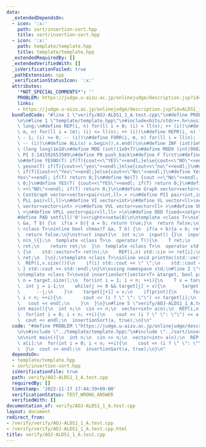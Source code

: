 ```yaml
---
data:
  _extendedDependsOn:
  - icon: ':x:'
    path: sort/insertion-sort.hpp
    title: sort/insertion-sort.hpp
  - icon: ':x:'
    path: template/template.hpp
    title: template/template.hpp
  _extendedRequiredBy: []
  _extendedVerifiedWith: []
  _isVerificationFailed: true
  _pathExtension: cpp
  _verificationStatusIcon: ':x:'
  attributes:
    '*NOT_SPECIAL_COMMENTS*': ''
    PROBLEM: https://judge.u-aizu.ac.jp/onlinejudge/description.jsp?id=ALDS1_1_A
    links:
    - https://judge.u-aizu.ac.jp/onlinejudge/description.jsp?id=ALDS1_1_A
  bundledCode: "#line 1 \"verify/AOJ-ALDS1_1_A.test.cpp\"\n#define PROBLEM \"https://judge.u-aizu.ac.jp/onlinejudge/description.jsp?id=ALDS1_1_A\"\
    \n\n#line 1 \"template/template.hpp\"\n#include<bits/stdc++.h>\nusing ll = long\
    \ long;\n#define REP(i, n) for(ll i = 0; (i) < ll(n); ++ (i))\n#define FOR(i,\
    \ m, n) for(ll i = (m); (i) <= ll(n); ++ (i))\n#define REPR(i, n) for(ll i = ll(n)\
    \ - 1; (i) >= 0; -- (i))\n#define FORR(i, m, n) for(ll i = ll(n); (i) >= ll(m);\
    \ -- (i))\n#define ALL(x) x.begin(),x.end()\n\n#define INF (int)1e9\n#define LLINF\
    \ (long long)1e18\n#define MOD (int)(1e9+7)\n#define MOD9 (int)998244353\n#define\
    \ PI 3.141592653589\n#define PB push_back\n#define F first\n#define S second\n\
    \n#define YESNO(T) if(T){cout<<\"YES\"<<endl;}else{cout<<\"NO\"<<endl;}\n#define\
    \ yesno(T) if(T){cout<<\"yes\"<<endl;}else{cout<<\"no\"<<endl;}\n#define YesNo(T)\
    \ if(T){cout<<\"Yes\"<<endl;}else{cout<<\"No\"<<endl;}\n#define Yes(T) {cout<<\"\
    Yes\"<<endl; if(T) return 0;}\n#define No(T) {cout <<\"No\"<<endl; if(T) return\
    \ 0;}\n#define YES(T) {cout<<\"YES\"<<endl; if(T) return 0;}\n#define NO(T) {cout\
    \ <<\"NO\"<<endl; if(T) return 0;}\n\n#define Graph vector<vector<int> >\n#define\
    \ CostGraph vector<vector<pair<int,ll> > >\n#define PII pair<int,int>\n#define\
    \ PLL pair<ll,ll>\n#define VI vector<int>\n#define VL vector<ll>\n#define VVI\
    \ vector<vector<int> >\n#define VVL vector<vector<ll> >\n#define VPII vector<pair<int,int>\
    \ >\n#define VPLL vector<pair<ll,ll> >\n\n#define DDD fixed<<setprecision(10)\n\
    #define PAD setfill('0')<<right<<setw(8)\n\ntemplate <class T>\ninline bool chmin(T\
    \ &a, T b) {\n  if(a > b){ a = b; return true;}\n  return false;\n}\ntemplate\
    \ <class T>\ninline bool chmax(T &a, T b) {\n  if(a < b){a = b; return true;}\n\
    \  return false;\n}\nstruct input{\n  int n;\n  input() {}\n  input(int n_) :\
    \ n(n_){};\n  template <class T>\n  operator T(){\n    T ret;\n    std::cin >>\
    \ ret;\n    return ret;\n  }\n  template <class T>\n  operator std::vector<T>()\
    \ {\n    std::vector<T> ret(n);\n    REP(i,n) std::cin >> ret[i];\n    return\
    \ ret;\n  }\n};\ntemplate <class T>\ninline void printVec(std::vector<T> v){\n\
    \  REP(i,v.size()){\n    if(i) std::cout << \" \";\n    std::cout << v[i];\n \
    \ } std::cout << std::endl;\n}\n\nusing namespace std;\n#line 2 \"sort/insertion-sort.hpp\"\
    \ntemplate <class T>\nvoid insertionSort(vector<T> &target, bool print){\n  int\
    \ n = target.size();\n  for(int i = 1; i < n; ++i){\n    T v = target[i];\n  \
    \  int j = i-1;\n    while(j >= 0 && target[j] > v){\n      target[j+1] = target[j];\n\
    \      --j;\n    }\n    target[j+1] = v;\n    if(print){\n      for(int i = 0;\
    \ i < n; ++i){\n        cout << (i ? \" \": \"\") << target[i];\n      }\n   \
    \   cout << endl;\n    }\n  }\n}\n#line 5 \"verify/AOJ-ALDS1_1_A.test.cpp\"\n\n\
    int main(){\n  int n;\n  cin >> n;\n  vector<int> a(n);\n  REP(i,n) cin >> a[i];\n\
    \  for(int i = 0; i < n; ++i){\n    cout << (i ? \" \": \"\") << a[i];\n  }\n\
    \  cout << endl;\n  insertionSort(a, true);\n}\n"
  code: "#define PROBLEM \"https://judge.u-aizu.ac.jp/onlinejudge/description.jsp?id=ALDS1_1_A\"\
    \n\n#include \"../template/template.hpp\"\n#include \"../sort/insertion-sort.hpp\"\
    \n\nint main(){\n  int n;\n  cin >> n;\n  vector<int> a(n);\n  REP(i,n) cin >>\
    \ a[i];\n  for(int i = 0; i < n; ++i){\n    cout << (i ? \" \": \"\") << a[i];\n\
    \  }\n  cout << endl;\n  insertionSort(a, true);\n}\n"
  dependsOn:
  - template/template.hpp
  - sort/insertion-sort.hpp
  isVerificationFile: true
  path: verify/AOJ-ALDS1_1_A.test.cpp
  requiredBy: []
  timestamp: '2022-11-17 17:44:39+09:00'
  verificationStatus: TEST_WRONG_ANSWER
  verifiedWith: []
documentation_of: verify/AOJ-ALDS1_1_A.test.cpp
layout: document
redirect_from:
- /verify/verify/AOJ-ALDS1_1_A.test.cpp
- /verify/verify/AOJ-ALDS1_1_A.test.cpp.html
title: verify/AOJ-ALDS1_1_A.test.cpp
---
```

